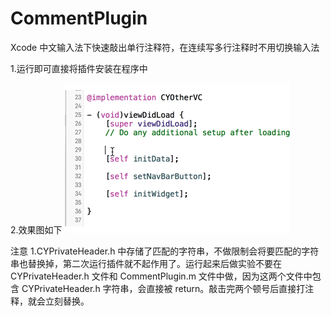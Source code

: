 # CommentPlugin
Xcode 中文输入法下快速敲出单行注释符，在连续写多行注释时不用切换输入法

1.运行即可直接将插件安装在程序中

2.效果图如下
![Screenshot](https://github.com/chenyu1520/CommentPlugin/blob/master/注释快捷键.gif)

注意
1.CYPrivateHeader.h 中存储了匹配的字符串，不做限制会将要匹配的字符串也替换掉，第二次运行插件就不起作用了。运行起来后做实验不要在 CYPrivateHeader.h 文件和 CommentPlugin.m 文件中做，因为这两个文件中包含 CYPrivateHeader.h 字符串，会直接被 return。敲击完两个顿号后直接打注释，就会立刻替换。
